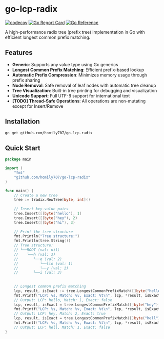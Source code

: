 # go-lcp-radix

[![codecov](https://codecov.io/gh/homily707/go-lcp-radix/branch/master/graph/badge.svg)](https://codecov.io/gh/homily707/go-lcp-radix)
[![Go Report Card](https://goreportcard.com/badge/github.com/homily707/go-lcp-radix)](https://goreportcard.com/report/github.com/homily707/go-lcp-radix)
[![Go Reference](https://pkg.go.dev/badge/github.com/homily707/go-lcp-radix?status.svg)](https://pkg.go.dev/github.com/homily707/go-lcp-radix?tab=doc)

A high-performance radix tree (prefix tree) implementation in Go with efficient longest common prefix matching.

## Features

- **Generic**: Supports any value type using Go generics
- **Longest Common Prefix Matching**: Efficient prefix-based lookup
- **Automatic Prefix Compression**: Minimizes memory usage through prefix sharing
- **Node Removal**: Safe removal of leaf nodes with automatic tree cleanup
- **Tree Visualization**: Built-in tree printing for debugging and visualization
- **Unicode Support**: Full UTF-8 support for international text
- **[TODO] Thread-Safe Operations**: All operations are non-mutating except for Insert/Remove

## Installation

```bash
go get github.com/homily707/go-lcp-radix
```

## Quick Start

```go
package main

import (
    "fmt"
    "github.com/homily707/go-lcp-radix"
)

func main() {
    // Create a new tree
    tree := lradix.NewTree[byte, int]()
    
    // Insert key-value pairs
    tree.Insert([]byte("hello"), 1)
    tree.Insert([]byte("hey"), 2)
    tree.Insert([]byte("hi"), 3)
    
    // Print the tree structure
    fmt.Println("Tree structure:")
    fmt.Println(tree.String())
    // Tree structure:
    // └──ROOT (val: nil)
    //    └──h (val: 3)
    //       └──e (val: 2)
    //          └──llo (val: 1)
    //          └──y (val: 2)
    //       └──i (val: 3)
    
    
    // Longest common prefix matching
    lcp, result, isExact := tree.LongestCommonPrefixMatch([]byte("hello-world!"))
    fmt.Printf("LCP: %s, Match: %v, Exact: %t\n", lcp, *result, isExact) 
    // Output: LCP: hello, Match: 1, Exact: false
    lcp, result, isExact = tree.LongestCommonPrefixMatch([]byte("hey"))
    fmt.Printf("LCP: %s, Match: %v, Exact: %t\n", lcp, *result, isExact) 
    // Output: LCP: hey, Match: 2, Exact: true
    lcp, result, isExact = tree.LongestCommonPrefixMatch([]byte("hell"))
    fmt.Printf("LCP: %s, Match: %v, Exact: %t\n", lcp, *result, isExact) 
    // Output: LCP: hell, Match: 1, Exact: false
}
```
